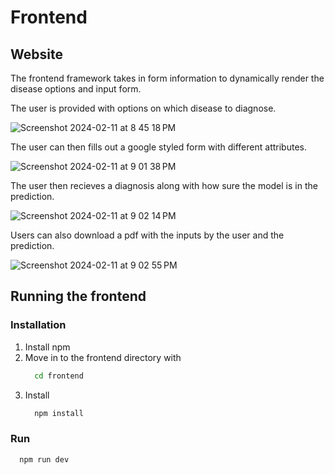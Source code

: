 # Frontend
## Website
The frontend framework takes in form information to dynamically render the disease options and input form.

The user is provided with options on which disease to diagnose.

![Screenshot 2024-02-11 at 8 45 18 PM](https://github.com/ericspring08/NasaHunch23/assets/69996843/8fa8d654-da11-4493-9d21-acabde2426af)

The user can then fills out a google styled form with different attributes.

![Screenshot 2024-02-11 at 9 01 38 PM](https://github.com/ericspring08/NasaHunch23/assets/69996843/b2433966-e561-4fae-abee-5b2ca1c3a135)

The user then recieves a diagnosis along with how sure the model is in the prediction.

![Screenshot 2024-02-11 at 9 02 14 PM](https://github.com/ericspring08/NasaHunch23/assets/69996843/f002e83d-ff38-47fb-8584-a9ea4a278d8a)

Users can also download a pdf with the inputs by the user and the prediction.

![Screenshot 2024-02-11 at 9 02 55 PM](https://github.com/ericspring08/NasaHunch23/assets/69996843/77314f97-be32-4d6a-8c6d-7f9b878d719a)

## Running the frontend

### Installation
1. Install npm
2. Move in to the frontend directory with
   ```bash
     cd frontend
   ```
3. Install
   ```bash
     npm install
   ```
### Run
```bash
  npm run dev
```
